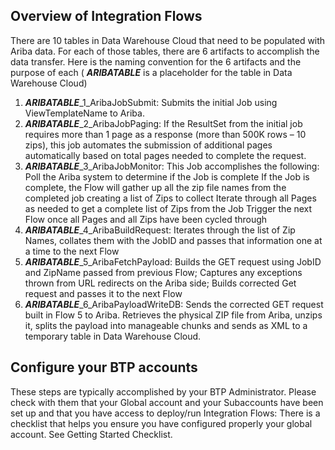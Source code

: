 ## Overview of Integration Flows

There are 10 tables in Data Warehouse Cloud that need to be populated with Ariba data.  For each of those tables, there are 6 artifacts to accomplish the data transfer.  Here is the naming convention for the 6 artifacts and the purpose of each ( **_ARIBATABLE_** is a placeholder for the table in Data Warehouse Cloud)

1. **_ARIBATABLE_**_1_AribaJobSubmit:   Submits the initial Job using ViewTemplateName to Ariba. 
2. **_ARIBATABLE_**_2_AribaJobPaging:  If the ResultSet from the initial job requires more than 1 page as a response (more than 500K rows – 10 zips), this job automates the submission of additional pages automatically based on total pages needed to complete the request.
3. **_ARIBATABLE_**_3_AribaJobMonitor: This Job accomplishes the following:
Poll the Ariba system to determine if the Job is complete
If the Job is complete, the Flow will gather up all the zip file names from the completed job creating a list of Zips to collect
Iterate through all Pages as needed to get a complete list of Zips from the Job
Trigger the next Flow once all Pages and all Zips have been cycled through
4. **_ARIBATABLE_**_4_AribaBuildRequest:  Iterates through the list of Zip Names, collates them with the JobID and passes that information one at a time to the next Flow
5. **_ARIBATABLE_**_5_AribaFetchPayload: Builds the GET request using JobID and ZipName passed from previous Flow; Captures any exceptions thrown from URL redirects on the Ariba side; Builds corrected Get request and passes it to the next Flow
6. **_ARIBATABLE_**_6_AribaPayloadWriteDB: Sends the corrected GET request built in Flow 5 to Ariba.  Retrieves the physical ZIP file from Ariba, unzips it, splits the payload into manageable chunks and sends as XML to a temporary table in Data Warehouse Cloud.
  
  
  ## Configure your BTP accounts
  
  These steps are typically accomplished by your BTP Administrator.  Please check with them that your Global account and your Subaccounts have been set up and that you have access to deploy/run Integration Flows:
  There is a checklist that helps you ensure you have configured properly your global account. See Getting Started Checklist.

